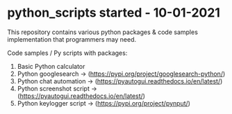 # python_scripts started - 10-01-2021
This repository contains various python packages & code samples implementation that programmers may need.

Code samples / Py scripts with packages:
  1. Basic Python calculator
  2. Python googlesearch ->  (https://pypi.org/project/googlesearch-python/) 
  3. Python chat automation -> (https://pyautogui.readthedocs.io/en/latest/)
  4. Python screenshot script -> (https://pyautogui.readthedocs.io/en/latest/)
  5. Python keylogger script -> (https://pypi.org/project/pynput/)
